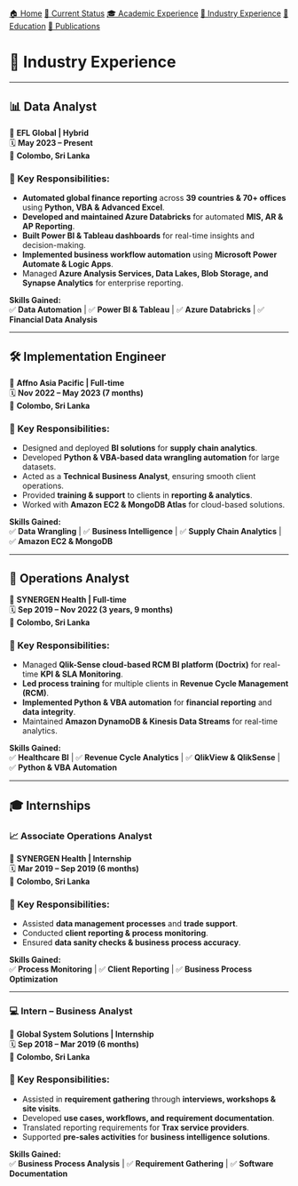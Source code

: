 [🏠 Home](index.md) [📌 Current Status](current_status.md)
[🎓 Academic Experience](academic_experience.md) [💼 Industry Experience](industry_experience.md) 
[📘 Education](education.md) [📄 Publications](publications.md)

# 💼 Industry Experience

---

## 📊 **Data Analyst**  
📍 **EFL Global | Hybrid**  
🗓 **May 2023 – Present**  
📍 **Colombo, Sri Lanka**  

### 🔹 Key Responsibilities:
- **Automated global finance reporting** across **39 countries & 70+ offices** using **Python, VBA & Advanced Excel**.  
- **Developed and maintained Azure Databricks** for automated **MIS, AR & AP Reporting**.  
- **Built Power BI & Tableau dashboards** for real-time insights and decision-making.  
- **Implemented business workflow automation** using **Microsoft Power Automate & Logic Apps**.  
- Managed **Azure Analysis Services, Data Lakes, Blob Storage, and Synapse Analytics** for enterprise reporting.  

**Skills Gained:**  
✅ **Data Automation** | ✅ **Power BI & Tableau** | ✅ **Azure Databricks** | ✅ **Financial Data Analysis**  

---

## 🛠 **Implementation Engineer**  
📍 **Affno Asia Pacific | Full-time**  
🗓 **Nov 2022 – May 2023 (7 months)**  
📍 **Colombo, Sri Lanka**  

### 🔹 Key Responsibilities:
- Designed and deployed **BI solutions** for **supply chain analytics**.  
- Developed **Python & VBA-based data wrangling automation** for large datasets.  
- Acted as a **Technical Business Analyst**, ensuring smooth client operations.  
- Provided **training & support** to clients in **reporting & analytics**.  
- Worked with **Amazon EC2 & MongoDB Atlas** for cloud-based solutions.  

**Skills Gained:**  
✅ **Data Wrangling** | ✅ **Business Intelligence** | ✅ **Supply Chain Analytics** | ✅ **Amazon EC2 & MongoDB**  

---

## 🏥 **Operations Analyst**  
📍 **SYNERGEN Health | Full-time**  
🗓 **Sep 2019 – Nov 2022 (3 years, 9 months)**  
📍 **Colombo, Sri Lanka**  

### 🔹 Key Responsibilities:
- Managed **Qlik-Sense cloud-based RCM BI platform (Doctrix)** for real-time **KPI & SLA Monitoring**.  
- **Led process training** for multiple clients in **Revenue Cycle Management (RCM)**.  
- **Implemented Python & VBA automation** for **financial reporting** and **data integrity**.  
- Maintained **Amazon DynamoDB & Kinesis Data Streams** for real-time analytics.  

**Skills Gained:**  
✅ **Healthcare BI** | ✅ **Revenue Cycle Analytics** | ✅ **QlikView & QlikSense** | ✅ **Python & VBA Automation**  

---

## 🎓 **Internships**  

### 📈 **Associate Operations Analyst**  
📍 **SYNERGEN Health | Internship**  
🗓 **Mar 2019 – Sep 2019 (6 months)**  
📍 **Colombo, Sri Lanka**  

### 🔹 Key Responsibilities:
- Assisted **data management processes** and **trade support**.  
- Conducted **client reporting & process monitoring**.  
- Ensured **data sanity checks & business process accuracy**.  

**Skills Gained:**  
✅ **Process Monitoring** | ✅ **Client Reporting** | ✅ **Business Process Optimization**  

---

### 💻 **Intern – Business Analyst**  
📍 **Global System Solutions | Internship**  
🗓 **Sep 2018 – Mar 2019 (6 months)**  
📍 **Colombo, Sri Lanka**  

### 🔹 Key Responsibilities:
- Assisted in **requirement gathering** through **interviews, workshops & site visits**.  
- Developed **use cases, workflows, and requirement documentation**.  
- Translated reporting requirements for **Trax service providers**.  
- Supported **pre-sales activities** for **business intelligence solutions**.  

**Skills Gained:**  
✅ **Business Process Analysis** | ✅ **Requirement Gathering** | ✅ **Software Documentation**  


